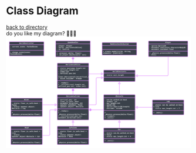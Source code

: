 # Class Diagram
[back to directory](README.md#directory)  
do you like my diagram? 🥺🥺🥺
![A super cool class diagram, thank you for noticing!](Diagrams/class_diagram.svg)